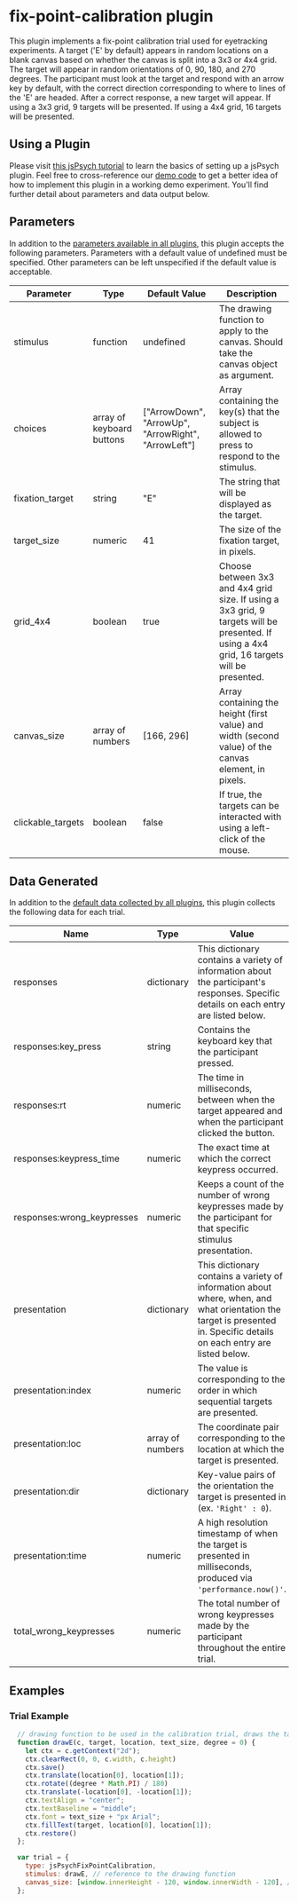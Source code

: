 # fix-point-calibration plugin

This plugin implements a fix-point calibration trial used for eyetracking experiments. A target ('E' by default) appears in random locations on a blank canvas based on whether the canvas is split into a 3x3 or 4x4 grid. The target will appear in random orientations of 0, 90, 180, and 270 degrees. The participant must look at the target and respond with an arrow key by default, with the correct direction corresponding to where to lines of the 'E' are headed. After a correct response, a new target will appear. If using a 3x3 grid, 9 targets will be presented. If using a 4x4 grid, 16 targets will be presented.

## Using a Plugin

Please visit [this jsPsych tutorial](https://www.jspsych.org/v8/overview/plugins/) to learn the basics of setting up a jsPsych plugin. Feel free to cross-reference our [demo code](https://github.com/beatlab-mcmaster/AVOKE/blob/main/plugin-fix-point-calibration/examples/index.html) to get a better idea of how to implement this plugin in a working demo experiment. You'll find further detail about parameters and data output below.

## Parameters

In addition to the [parameters available in all plugins](https://www.jspsych.org/latest/overview/plugins/#parameters-available-in-all-plugins), this plugin accepts the following parameters. Parameters with a default value of undefined must be specified. Other parameters can be left unspecified if the default value is acceptable.

| Parameter           | Type             | Default Value      | Description                              |
| ------------------- | ---------------- | ------------------ | ---------------------------------------- |
|stimulus|function|undefined|The drawing function to apply to the canvas. Should take the canvas object as argument.|
|choices|array of keyboard buttons|["ArrowDown", "ArrowUp", "ArrowRight", "ArrowLeft"]|Array containing the key(s) that the subject is allowed to press to respond to the stimulus.|
|fixation_target|string|"E"|The string that will be displayed as the target.|
|target_size|numeric|41|The size of the fixation target, in pixels.|
|grid_4x4|boolean|true|Choose between 3x3 and 4x4 grid size. If using a 3x3 grid, 9 targets will be presented. If using a 4x4 grid, 16 targets will be presented.|
|canvas_size|array of numbers|[166, 296]|Array containing the height (first value) and width (second value) of the canvas element, in pixels.|
|clickable_targets|boolean|false|If true, the targets can be interacted with using a left-click of the mouse.

## Data Generated

In addition to the [default data collected by all plugins](https://www.jspsych.org/latest/overview/plugins/#data-collected-by-all-plugins), this plugin collects the following data for each trial.

| Name      | Type    | Value                                    |
| --------- | ------- | ---------------------------------------- |
|responses|dictionary|This dictionary contains a variety of information about the participant's responses. Specific details on each entry are listed below.|
|responses:key_press|string|Contains the keyboard key that the participant pressed.|
|responses:rt|numeric|The time in milliseconds, between when the target appeared and when the participant clicked the button.|
|responses:keypress_time|numeric|The exact time at which the correct keypress occurred.|
|responses:wrong_keypresses|numeric|Keeps a count of the number of wrong keypresses made by the participant for that specific stimulus presentation.|
|presentation|dictionary|This dictionary contains a variety of information about where, when, and what orientation the target is presented in. Specific details on each entry are listed below.|
|presentation:index|numeric|The value is corresponding to the order in which sequential targets are presented.|
|presentation:loc|array of numbers|The coordinate pair corresponding to the location at which the target is presented.|
|presentation:dir|dictionary|Key-value pairs of the orientation the target is presented in (ex. `'Right' : 0`).|
|presentation:time|numeric|A high resolution timestamp of when the target is presented in milliseconds, produced via `'performance.now()'`.|
|total_wrong_keypresses|numeric|The total number of wrong keypresses made by the participant throughout the entire trial.|

<!-- ## Install

Using the CDN-hosted JavaScript file:

```js
<script src="https://unpkg.com/@avoke/plugin-fix-point-calibration"></script>
```

Using the JavaScript file downloaded from a GitHub release dist archive:

```js
<script src="jspsych/plugin-fix-point-calibration.js"></script>
```

Using NPM:

```
npm install @jspsych-contrib/plugin-fix-point-calibration
```

```js
import {jsPsychFixPointCalibration} from '@jspsych-contrib/plugin-fix-point-calibration';
``` -->

## Examples

### Trial Example

```javascript
  // drawing function to be used in the calibration trial, draws the target 'E' on the canvas
  function drawE(c, target, location, text_size, degree = 0) {
    let ctx = c.getContext("2d");
    ctx.clearRect(0, 0, c.width, c.height)
    ctx.save()
    ctx.translate(location[0], location[1]);
    ctx.rotate((degree * Math.PI) / 180)
    ctx.translate(-location[0], -location[1]);
    ctx.textAlign = "center";
    ctx.textBaseline = "middle";
    ctx.font = text_size + "px Arial";
    ctx.fillText(target, location[0], location[1]);
    ctx.restore()
  };

  var trial = {
    type: jsPsychFixPointCalibration,
    stimulus: drawE, // reference to the drawing function
    canvas_size: [window.innerHeight - 120, window.innerWidth - 120], // size of the canvas with 120px margin
  };

```